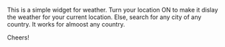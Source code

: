 This is a simple widget for weather. Turn your location ON to make it dislay the weather for your current location. Else, search for any city of any country. It works for almoost any country.

Cheers!

